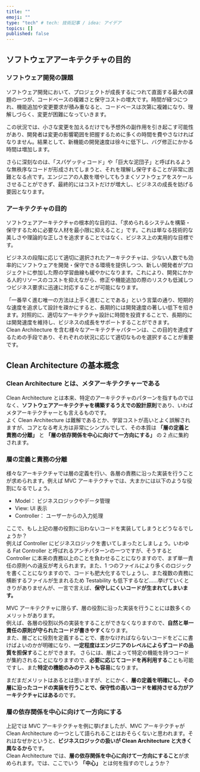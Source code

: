 ```yaml
---
title: ""
emoji: ""
type: "tech" # tech: 技術記事 / idea: アイデア
topics: []
published: false
---
```


## ソフトウェアアーキテクチャの目的

### ソフトウェア開発の課題

ソフトウェア開発において、プロジェクトが成長するにつれて直面する最大の課題の一つが、コードベースの複雑さと保守コストの増大です。時間が経つにつれ、機能追加や変更要求が積み重なると、コードベースは次第に複雑になり、理解しづらく、変更が困難になっていきます。

この状況では、小さな変更を加えるだけでも予想外の副作用を引き起こす可能性があり、開発者は変更の影響範囲を把握するために多くの時間を費やさなければなりません。結果として、新機能の開発速度は徐々に低下し、バグ修正にかかる時間は増加します。

さらに深刻なのは、「スパゲッティコード」や「巨大な泥団子」と呼ばれるような無秩序なコードが形成されてしまうと、それを理解し保守することが非常に困難となる点です。エンジニアの人数を増やしてもうまくソフトウェアをスケールさせることができず、最終的にはコストだけが増大し、ビジネスの成長を妨げる要因となります。

### アーキテクチャの目的

ソフトウェアアーキテクチャの根本的な目的は、「求められるシステムを構築・保守するために必要な人材を最小限に抑えること」です。これは単なる技術的な美しさや理論的な正しさを追求することではなく、ビジネス上の実用的な目標です。

ビジネスの段階に応じて適切に選択されたアーキテクチャは、少ない人数でも効率的にソフトウェアを開発・保守できる環境を提供しつつ、新しい開発者がプロジェクトに参加した際の学習曲線も緩やかになります。これにより、開発にかかる人的リソースのコストを抑えながら、修正や機能追加の際のリスクも低減しつつビジネス要求に迅速に対応することが可能になります。

「一番早く進む唯一の方法は上手く進むことである」という言葉の通り、短期的な速度を追求して設計を疎かにすると、長期的には開発速度の著しい低下を招きます。対照的に、適切なアーキテクチャ設計に時間を投資することで、長期的には開発速度を維持し、ビジネスの成長をサポートすることができます。  
Clean Architecture を含む様々なアーキテクチャパターンは、この目的を達成するための手段であり、それぞれの状況に応じて適切なものを選択することが重要です。

## Clean Architecture の基本概念

### Clean Architecture とは、メタアーキテクチャーである

Clean Architecture とは本来、特定のアーキテクチャのパターンを指すものではなく、**ソフトウェアアーキテクチャを構築するうえでの設計原則**であり、いわばメタアーキテクチャーとも言えるものです。  
よく Clean Architecture は難解であるとか、学習コストが高いとよく誤解されますが、コアとなる考え方は非常にシンプルでして、その本質は **「層の定義と責務の分離」** と **「層の依存関係を中心に向けて一方向にする」** の 2 点に集約されます。

### 層の定義と責務の分離

様々なアーキテクチャでは層の定義を行い、各層の責務に沿った実装を行うことが求められます。例えば MVC アーキテクチャでは、大まかには以下のような役割になるでしょう。

- Model： ビジネスロジックやデータ管理
- View: UI 表示
- Controller： ユーザーからの入力処理

ここで、もし上記の層の役割に沿わないコードを実装してしまうとどうなるでしょうか？  
例えば Controller にビジネスロジックを書いてしまったとしましょう。いわゆる Fat Controller と呼ばれるアンチパターンの一つですが、そうすると Controller に本来の責務以上のことを負わせることになりますので、まず単一責任の原則への違反が考えられます。また、1 つのファイルにより多くのロジックを書くことになりますので、コードも肥大化するでしょうし、また複数の責務に横断するファイルが生まれるため Testability も低下するなど……挙げていくときりがありませんが、一言で言えば、**保守しにくいコードが生まれてしまいます。**

MVC アーキテクチャに限らず、層の役割に沿った実装を行うことには数多くのメリットがあります。  
例えば、各層の役割以外の実装をすることができなくなりますので、**自然と単一責任の原則が守られたコードが書きやすく**なります。  
また、層ごとに役割を定義することで、書かなければならないコードをどこに書けばよいのかが明確になり、**一定程度はエンジニアのレベルによらずコードの品質を担保す**ることができます。
さらには、層によって特定の機能を持つコードが集約されることになりますので、**必要に応じてコードを再利用する**ことも可能ですし、また**特定の機能のみのテストも容易**になります。

まだまだメリットはあるとは思いますが、とにかく、**層の定義を明確にし、その層に沿ったコードの実装を行うことで、保守性の高いコードを維持させる力がアーキテクチャにはある**のです。

### 層の依存関係を中心に向けて一方向にする

上記では MVC アーキテクチャを例に挙げましたが、MVC アーキテクチャが Clean Architecture の一つとして語られることはおそらくないと思われます。それはなぜかというと、**ビジネスロジックの扱いが Clean Architecture と大きく異なるから**です。  
Clean Architecture では、**層の依存関係を中心に向けて一方向にすること**が求められます。では、ここでいう **「中心」** とは何を指すのでしょうか？
